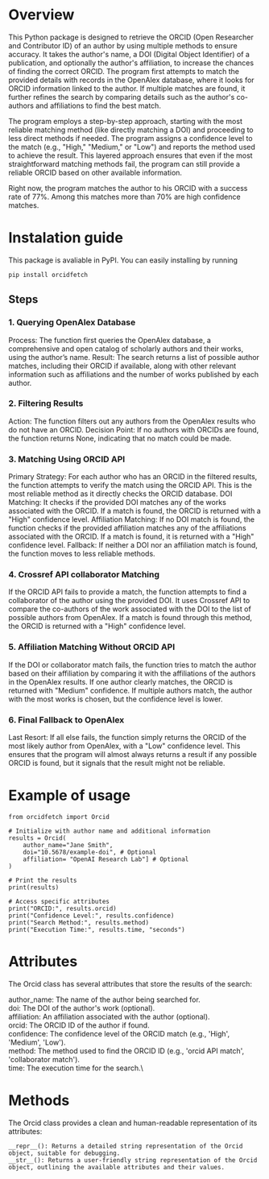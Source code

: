 # Overview

This Python package is designed to retrieve the ORCID (Open Researcher and Contributor ID) of an author by using multiple methods to ensure accuracy. It takes the author's name, a DOI (Digital Object Identifier) of a publication, and optionally the author's affiliation, to increase the chances of finding the correct ORCID. The program first attempts to match the provided details with records in the OpenAlex database, where it looks for ORCID information linked to the author. If multiple matches are found, it further refines the search by comparing details such as the author's co-authors and affiliations to find the best match.

The program employs a step-by-step approach, starting with the most reliable matching method (like directly matching a DOI) and proceeding to less direct methods if needed. The program assigns a confidence level to the match (e.g., "High," "Medium," or "Low") and reports the method used to achieve the result. This layered approach ensures that even if the most straightforward matching methods fail, the program can still provide a reliable ORCID based on other available information.

Right now, the program matches the author to his ORCID with a success rate of 77%. Among this matches more than 70%  are high confidence matches.

# Instalation guide

This package is avaliable in PyPI. You can easily installing by running

```
pip install orcidfetch
```

## Steps

###  1. Querying OpenAlex Database

Process: The function first queries the OpenAlex database, a comprehensive and open catalog of scholarly authors and their works, using the author’s name.
Result: The search returns a list of possible author matches, including their ORCID if available, along with other relevant information such as affiliations and the number of works published by each author.

### 2. Filtering Results

Action: The function filters out any authors from the OpenAlex results who do not have an ORCID.
Decision Point: If no authors with ORCIDs are found, the function returns None, indicating that no match could be made.

### 3. Matching Using ORCID API

Primary Strategy: For each author who has an ORCID in the filtered results, the function attempts to verify the match using the ORCID API. This is the most reliable method as it directly checks the ORCID database.
DOI Matching: It checks if the provided DOI matches any of the works associated with the ORCID. If a match is found, the ORCID is returned with a "High" confidence level.
Affiliation Matching: If no DOI match is found, the function checks if the provided affiliation matches any of the affiliations associated with the ORCID. If a match is found, it is returned with a "High" confidence level.
Fallback: If neither a DOI nor an affiliation match is found, the function moves to less reliable methods.

### 4. Crossref API collaborator Matching

If the ORCID API fails to provide a match, the function attempts to find a collaborator of the author using the provided DOI. It uses Crossref API to compare the co-authors of the work associated with the DOI to the list of possible authors from OpenAlex. If a match is found through this method, the ORCID is returned with a "High" confidence level.

### 5. Affiliation Matching Without ORCID API

If the DOI or collaborator match fails, the function tries to match the author based on their affiliation by comparing it with the affiliations of the authors in the OpenAlex results.
If one author clearly matches, the ORCID is returned with "Medium" confidence. If multiple authors match, the author with the most works is chosen, but the confidence level is lower.

### 6. Final Fallback to OpenAlex

Last Resort: If all else fails, the function simply returns the ORCID of the most likely author from OpenAlex, with a "Low" confidence level. This ensures that the program will almost always returns a result if any possible ORCID is found, but it signals that the result might not be reliable.


# Example of usage


```
from orcidfetch import Orcid

# Initialize with author name and additional information
results = Orcid(
    author_name="Jane Smith",
    doi="10.5678/example-doi", # Optional
    affiliation= "OpenAI Research Lab"] # Optional
)

# Print the results
print(results)

# Access specific attributes
print("ORCID:", results.orcid)
print("Confidence Level:", results.confidence)
print("Search Method:", results.method)
print("Execution Time:", results.time, "seconds")

```


# Attributes

The Orcid class has several attributes that store the results of the search:

author_name: The name of the author being searched for.\
doi: The DOI of the author's work (optional).\
affiliation: An affiliation associated with the author (optional).\
orcid: The ORCID ID of the author if found.\
confidence: The confidence level of the ORCID match (e.g., 'High', 'Medium', 'Low').\
method: The method used to find the ORCID ID (e.g., 'orcid API match', 'collaborator match').\
time: The execution time for the search.\



# Methods

The Orcid class provides a clean and human-readable representation of its attributes:

```
__repr__(): Returns a detailed string representation of the Orcid object, suitable for debugging.
__str__(): Returns a user-friendly string representation of the Orcid object, outlining the available attributes and their values.
```
